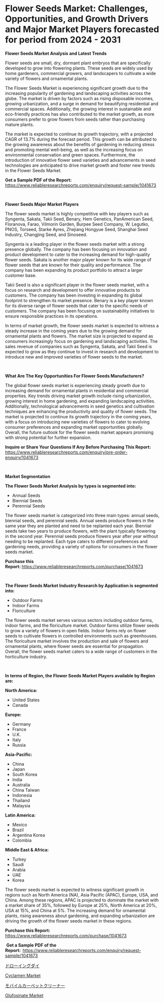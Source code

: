 <p><h1>Flower Seeds Market: Challenges, Opportunities, and Growth Drivers and Major Market Players forecasted for period from 2024 - 2031</h1></p><p><strong>Flower Seeds Market Analysis and Latest Trends</strong></p>
<p><p>Flower seeds are small, dry, dormant plant embryos that are specifically developed to grow into flowering plants. These seeds are widely used by home gardeners, commercial growers, and landscapers to cultivate a wide variety of flowers and ornamental plants.</p><p>The Flower Seeds Market is experiencing significant growth due to the increasing popularity of gardening and landscaping activities across the globe. The market is driven by factors such as rising disposable incomes, growing urbanization, and a surge in demand for beautifying residential and commercial spaces. Additionally, the growing interest in sustainable and eco-friendly practices has also contributed to the market growth, as more consumers prefer to grow flowers from seeds rather than purchasing mature plants.</p><p>The market is expected to continue its growth trajectory, with a projected CAGR of 13.7% during the forecast period. This growth can be attributed to the growing awareness about the benefits of gardening in reducing stress and promoting mental well-being, as well as the increasing focus on environmental conservation and green spaces. Furthermore, the introduction of innovative flower seed varieties and advancements in seed technologies are anticipated to drive market growth and foster new trends in the Flower Seeds Market.</p></p>
<p><strong>Get a Sample PDF of the Report:&nbsp;</strong> <a href="https://www.reliableresearchreports.com/enquiry/request-sample/1041673">https://www.reliableresearchreports.com/enquiry/request-sample/1041673</a></p>
<p>&nbsp;</p>
<p><strong>Flower Seeds Major Market Players</strong></p>
<p><p>The flower seeds market is highly competitive with key players such as Syngenta, Sakata, Takii Seed, Benary, Hem Genetics, PanAmerican Seed, Floranova, Farao, Vilmorin Garden, Burpee Seed Company, W. Legutko, PNOS, Torseed, Starke Ayres, Zhejiang Hongyue Seed, Shanghai Seed Industry, Changjing Seed, and Sinoseed.</p><p>Syngenta is a leading player in the flower seeds market with a strong presence globally. The company has been focusing on innovation and product development to cater to the increasing demand for high-quality flower seeds. Sakata is another major player known for its wide range of flower seeds that are known for their quality and performance. The company has been expanding its product portfolio to attract a larger customer base.</p><p>Takii Seed is also a significant player in the flower seeds market, with a focus on research and development to offer innovative products to customers. The company has been investing in expanding its global footprint to strengthen its market presence. Benary is a key player known for its diverse range of flower seeds that cater to the specific needs of customers. The company has been focusing on sustainability initiatives to ensure responsible practices in its operations.</p><p>In terms of market growth, the flower seeds market is expected to witness a steady increase in the coming years due to the growing demand for ornamental plants and flowers. The market size is projected to expand as consumers increasingly focus on gardening and landscaping activities. The sales revenue of companies such as Syngenta, Sakata, and Takii Seed is expected to grow as they continue to invest in research and development to introduce new and improved varieties of flower seeds to the market.</p></p>
<p>&nbsp;</p>
<p><strong>What Are The Key Opportunities For Flower Seeds Manufacturers?</strong></p>
<p><p>The global flower seeds market is experiencing steady growth due to increasing demand for ornamental plants in residential and commercial properties. Key trends driving market growth include rising urbanization, growing interest in home gardening, and expanding landscaping activities. Additionally, technological advancements in seed genetics and cultivation techniques are enhancing the productivity and quality of flower seeds. The market is projected to continue its growth trajectory in the coming years, with a focus on introducing new varieties of flowers to cater to evolving consumer preferences and expanding market opportunities globally. Overall, the future outlook for the flower seeds market appears promising with strong potential for further expansion.</p></p>
<p><strong>Inquire or Share Your Questions If Any Before Purchasing This Report:</strong> <a href="https://www.reliableresearchreports.com/enquiry/pre-order-enquiry/1041673">https://www.reliableresearchreports.com/enquiry/pre-order-enquiry/1041673</a></p>
<p>&nbsp;</p>
<p><strong>Market Segmentation</strong></p>
<p><strong>The Flower Seeds Market Analysis by types is segmented into:</strong></p>
<p><ul><li>Annual Seeds</li><li>Biennial Seeds</li><li>Perennial Seeds</li></ul></p>
<p><p>The flower seeds market is categorized into three main types: annual seeds, biennial seeds, and perennial seeds. Annual seeds produce flowers in the same year they are planted and need to be replanted each year. Biennial seeds take two years to produce flowers, with the plant typically flowering in the second year. Perennial seeds produce flowers year after year without needing to be replanted. Each type caters to different preferences and gardening needs, providing a variety of options for consumers in the flower seeds market.</p></p>
<p><strong>Purchase this Report:&nbsp;</strong><a href="https://www.reliableresearchreports.com/purchase/1041673">https://www.reliableresearchreports.com/purchase/1041673</a></p>
<p>&nbsp;</p>
<p><strong>The Flower Seeds Market Industry Research by Application is segmented into:</strong></p>
<p><ul><li>Outdoor Farms</li><li>Indoor Farms</li><li>Floriculture</li></ul></p>
<p><p>The flower seeds market serves various sectors including outdoor farms, indoor farms, and the floriculture market. Outdoor farms utilize flower seeds to grow a variety of flowers in open fields. Indoor farms rely on flower seeds to cultivate flowers in controlled environments such as greenhouses. The floriculture market involves the production and sale of flowers and ornamental plants, where flower seeds are essential for propagation. Overall, the flower seeds market caters to a wide range of customers in the horticulture industry.</p></p>
<p>&nbsp;</p>
<p><strong>In terms of Region, the Flower Seeds Market Players available by Region are:</strong></p>
<p>
    <p> <strong> North America: </strong>
        <ul>
            <li>United States</li>
            <li>Canada</li>
        </ul>
        </p> 
    <p> <strong> Europe: </strong>
        <ul>
            <li>Germany</li>
            <li>France</li>
            <li>U.K.</li>
            <li>Italy</li>
            <li>Russia</li>
        </ul>
        </p> 
    <p> <strong> Asia-Pacific: </strong>
        <ul>
            <li>China</li>
            <li>Japan</li>
            <li>South Korea</li>
            <li>India</li>
            <li>Australia</li>
            <li>China Taiwan</li>
            <li>Indonesia</li>
            <li>Thailand</li>
            <li>Malaysia</li>
        </ul>
        </p> 
    <p> <strong> Latin America: </strong>
        <ul>
            <li>Mexico</li>
            <li>Brazil</li>
            <li>Argentina Korea</li>
            <li>Colombia</li>
        </ul>
        </p> 
    <p> <strong> Middle East & Africa: </strong>
        <ul>
            <li>Turkey</li>
            <li>Saudi</li>
            <li>Arabia</li>
            <li>UAE</li>
            <li>Korea</li>
        </ul>
    </p>
    </p>
<p><p>The flower seeds market is expected to witness significant growth in regions such as North America (NA), Asia Pacific (APAC), Europe, USA, and China. Among these regions, APAC is projected to dominate the market with a market share of 35%, followed by Europe at 25%, North America at 20%, USA at 15%, and China at 5%. The increasing demand for ornamental plants, rising awareness about gardening, and expanding urbanization are driving the growth of the flower seeds market in these regions.</p></p>
<p><strong>Purchase this Report: </strong><a href="https://www.reliableresearchreports.com/purchase/1041673">https://www.reliableresearchreports.com/purchase/1041673</a></p>
<p>&nbsp;<strong>Get a Sample PDF of the Report:&nbsp;&nbsp;</strong><a href="https://www.reliableresearchreports.com/enquiry/request-sample/1041673">https://www.reliableresearchreports.com/enquiry/request-sample/1041673</a></p>
<p><strong></strong></p>
<p><p><a href="https://medium.com/@valdineaxsouza/%E3%83%89%E3%83%AD%E3%83%BC%E3%82%A4%E3%83%B3%E3%82%B0%E3%83%80%E3%82%A4%E5%B8%82%E5%A0%B4%E3%83%AC%E3%83%9D%E3%83%BC%E3%83%88%E3%81%AF-%E3%81%93%E3%81%AE%E5%B8%82%E5%A0%B4%E3%81%AE%E6%9C%80%E6%96%B0%E3%81%AE%E3%83%88%E3%83%AC%E3%83%B3%E3%83%89%E3%82%84%E6%88%90%E9%95%B7%E3%81%AE%E6%A9%9F%E4%BC%9A%E3%82%92%E6%98%8E%E3%82%89%E3%81%8B%E3%81%AB%E3%81%97%E3%81%BE%E3%81%99-b1eb71862974">ドローイングダイ</a></p><p><a href="https://github.com/suaretopek9/Market-Research-Report-List-1/blob/main/cyclamen-market.md">Cyclamen Market</a></p><p><a href="https://medium.com/@valdineaxsouza/%E3%83%A2%E3%83%90%E3%82%A4%E3%83%AB%E3%82%AB%E3%83%BC%E3%83%9A%E3%83%83%E3%83%88%E3%82%AF%E3%83%AA%E3%83%BC%E3%83%8A%E3%83%BC%E5%B8%82%E5%A0%B4%E3%81%AE%E8%A6%8F%E6%A8%A1%E3%81%A8%E5%B8%82%E5%A0%B4%E5%8B%95%E5%90%91-%E5%AE%8C%E5%85%A8%E3%81%AA%E7%94%A3%E6%A5%AD%E6%A6%82%E8%A6%81-2024%E5%B9%B4%E3%81%8B%E3%82%892031%E5%B9%B4-7acaac0bdf0d">モバイルカーペットクリーナー</a></p><p><a href="https://github.com/moyahfrancoestellec51j635wcx/Market-Research-Report-List-1/blob/main/glufosinate-market.md">Glufosinate Market</a></p></p>